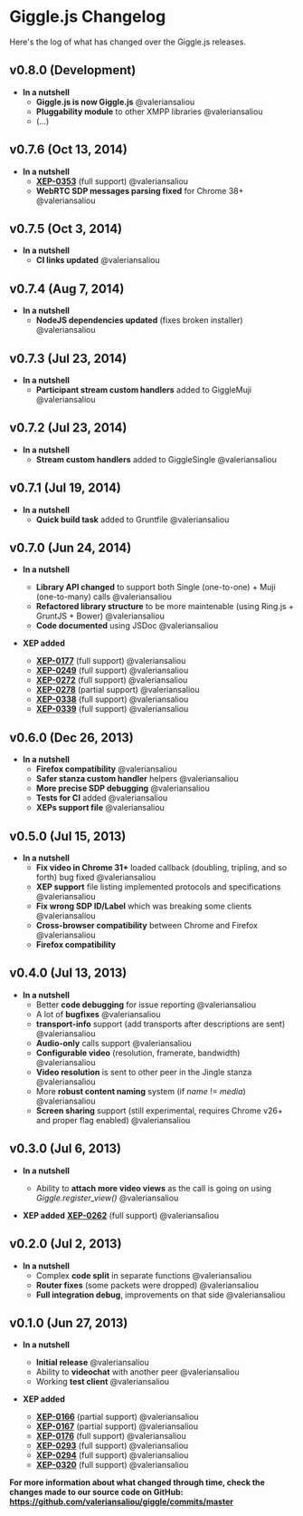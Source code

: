 Giggle.js Changelog
===================

Here's the log of what has changed over the Giggle.js releases.


v0.8.0 (Development)
--------------------

 * **In a nutshell**
    * **Giggle.js is now Giggle.js**                                     @valeriansaliou
    * **Pluggability module** to other XMPP libraries                    @valeriansaliou
    * (...)


v0.7.6 (Oct 13, 2014)
---------------------

 * **In a nutshell**
    * **[XEP-0353](http://xmpp.org/extensions/xep-0353.html)** (full support)  @valeriansaliou
    * **WebRTC SDP messages parsing fixed** for Chrome 38+                     @valeriansaliou


v0.7.5 (Oct 3, 2014)
--------------------

 * **In a nutshell**
    * **CI links updated**  @valeriansaliou


v0.7.4 (Aug 7, 2014)
--------------------

 * **In a nutshell**
    * **NodeJS dependencies updated** (fixes broken installer)  @valeriansaliou


v0.7.3 (Jul 23, 2014)
---------------------

 * **In a nutshell**
    * **Participant stream custom handlers** added to GiggleMuji  @valeriansaliou


v0.7.2 (Jul 23, 2014)
---------------------

 * **In a nutshell**
    * **Stream custom handlers** added to GiggleSingle  @valeriansaliou


v0.7.1 (Jul 19, 2014)
---------------------

 * **In a nutshell**
    * **Quick build task** added to Gruntfile  @valeriansaliou


v0.7.0 (Jun 24, 2014)
---------------------

 * **In a nutshell**
    * **Library API changed** to support both Single (one-to-one) + Muji (one-to-many) calls     @valeriansaliou
    * **Refactored library structure** to be more maintenable (using Ring.js + GruntJS + Bower)  @valeriansaliou
    * **Code documented** using JSDoc                                                            @valeriansaliou

 * **XEP added**
    * **[XEP-0177](http://xmpp.org/extensions/xep-0177.html)** (full support)     @valeriansaliou
    * **[XEP-0249](http://xmpp.org/extensions/xep-0249.html)** (full support)     @valeriansaliou
    * **[XEP-0272](http://xmpp.org/extensions/xep-0272.html)** (full support)     @valeriansaliou
    * **[XEP-0278](http://xmpp.org/extensions/xep-0278.html)** (partial support)  @valeriansaliou
    * **[XEP-0338](http://xmpp.org/extensions/xep-0338.html)** (full support)     @valeriansaliou
    * **[XEP-0339](http://xmpp.org/extensions/xep-0339.html)** (full support)     @valeriansaliou


v0.6.0 (Dec 26, 2013)
---------------------

 * **In a nutshell**
    * **Firefox compatibility**                @valeriansaliou
    * **Safer stanza custom handler** helpers  @valeriansaliou
    * **More precise SDP debugging**           @valeriansaliou
    * **Tests for CI** added                   @valeriansaliou
    * **XEPs support file**                    @valeriansaliou


v0.5.0 (Jul 15, 2013)
---------------------

 * **In a nutshell**
    * **Fix video in Chrome 31+** loaded callback (doubling, tripling, and so forth) bug fixed  @valeriansaliou
    * **XEP support** file listing implemented protocols and specifications                     @valeriansaliou
    * **Fix wrong SDP ID/Label** which was breaking some clients                                @valeriansaliou
    * **Cross-browser compatibility** between Chrome and Firefox                                @valeriansaliou
    * **Firefox compatibility**


v0.4.0 (Jul 13, 2013)
---------------------

 * **In a nutshell**
    * Better **code debugging** for issue reporting                                                  @valeriansaliou
    * A lot of **bugfixes**                                                                          @valeriansaliou
    * **transport-info** support (add transports after descriptions are sent)                        @valeriansaliou
    * **Audio-only** calls support                                                                   @valeriansaliou
    * **Configurable video** (resolution, framerate, bandwidth)                                      @valeriansaliou
    * **Video resolution** is sent to other peer in the Jingle stanza                                @valeriansaliou
    * More **robust content naming** system (if _name_ != _media_)                                   @valeriansaliou
    * **Screen sharing** support (still experimental, requires Chrome v26+ and proper flag enabled)  @valeriansaliou


v0.3.0 (Jul 6, 2013)
--------------------

 * **In a nutshell**
    * Ability to **attach more video views** as the call is going on using _Giggle.register_view()_  @valeriansaliou

 * **XEP added**
    **[XEP-0262](http://xmpp.org/extensions/xep-0262.html)** (full support)  @valeriansaliou


v0.2.0 (Jul 2, 2013)
--------------------

 * **In a nutshell**
    * Complex **code split** in separate functions           @valeriansaliou
    * **Router fixes** (some packets were dropped)           @valeriansaliou
    * **Full integration debug**, improvements on that side  @valeriansaliou


v0.1.0 (Jun 27, 2013)
---------------------

 * **In a nutshell**
    * **Initial release**                         @valeriansaliou
    * Ability to **videochat** with another peer  @valeriansaliou
    * Working **test client**                     @valeriansaliou

 * **XEP added**
    * **[XEP-0166](http://xmpp.org/extensions/xep-0166.html)** (partial support)  @valeriansaliou
    * **[XEP-0167](http://xmpp.org/extensions/xep-0167.html)** (partial support)  @valeriansaliou
    * **[XEP-0176](http://xmpp.org/extensions/xep-0176.html)** (full support)     @valeriansaliou
    * **[XEP-0293](http://xmpp.org/extensions/xep-0293.html)** (full support)     @valeriansaliou
    * **[XEP-0294](http://xmpp.org/extensions/xep-0294.html)** (full support)     @valeriansaliou
    * **[XEP-0320](http://xmpp.org/extensions/xep-0320.html)** (full support)     @valeriansaliou


**For more information about what changed through time, check the changes made to our source code on GitHub: https://github.com/valeriansaliou/giggle/commits/master**
